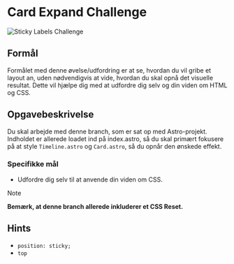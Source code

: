 # **Card Expand Challenge**

![Sticky Labels Challenge](readmeassets/sticky-labels.gif)

## Formål

Formålet med denne øvelse/udfordring er at se, hvordan du vil gribe et layout an, uden nødvendigvis at vide, hvordan du skal opnå det visuelle resultat. Dette vil hjælpe dig med at udfordre dig selv og din viden om HTML og CSS.

## Opgavebeskrivelse

Du skal arbejde med denne branch, som er sat op med Astro-projekt. Indholdet er allerede loadet ind på index.astro, så du skal primært fokusere på at style `Timeline.astro` og `Card.astro`, så du opnår den ønskede effekt.

### Specifikke mål

- Udfordre dig selv til at anvende din viden om CSS.

> [!NOTE]  
> **Bemærk, at denne branch allerede inkluderer et CSS Reset.**

## Hints

- `position: sticky;`
- `top`

